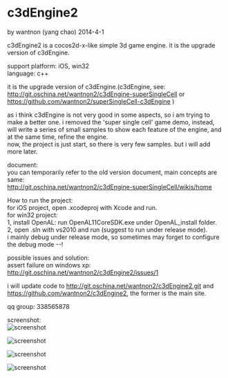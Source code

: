 c3dEngine2
==========
by wantnon (yang chao) 2014-4-1  
  
c3dEngine2 is a cocos2d-x-like simple 3d game engine. it is the upgrade version of c3dEngine.  
  
support platform: iOS, win32  
language: c++  
  
it is the upgrade version of c3dEngine.(c3dEngine, see: http://git.oschina.net/wantnon2/c3dEngine-superSingleCell or https://github.com/wantnon2/superSingleCell-c3dEngine )   
  
as i think c3dEngine is not very good in some aspects, so i am trying to make a better one. i removed the 'super single cell' game demo, instead, will write a series of small samples to show each feature of the engine, and at the same time, refine the engine.  
now, the project is just start, so there is very few samples. but i will add more later.        
  
document:  
you can temporarily refer to the old version document, main concepts are same:   
http://git.oschina.net/wantnon2/c3dEngine-superSingleCell/wikis/home  
  
How to run the project:  
for iOS project, open .xcodeproj with Xcode and run.  
for win32 project:  
1, install OpenAL: run OpenAL11CoreSDK.exe under OpenAL_install folder.  
2, open .sln with vs2010 and run (suggest to run under release mode).   
i mainly debug under release mode, so sometimes may forget to configure the debug mode --!  
  
possible issues and solution:  
assert failure on windows xp: http://git.oschina.net/wantnon2/c3dEngine2/issues/1  
  
i will update code to http://git.oschina.net/wantnon2/c3dEngine2.git and https://github.com/wantnon2/c3dEngine2, the former is the main site.     
  
qq group: 338565878  
  
screenshot:  
![screenshot](http://git.oschina.net/wantnon2/c3dEngine2/raw/master/screenshot/screenshot1.png)  
  
![screenshot](http://git.oschina.net/wantnon2/c3dEngine2/raw/master/screenshot/screenshot2.png)  
  
![screenshot](http://git.oschina.net/wantnon2/c3dEngine2/raw/master/screenshot/screenshot3.png)  
  
![screenshot](http://git.oschina.net/wantnon2/c3dEngine2/raw/master/screenshot/screenshot4.png)